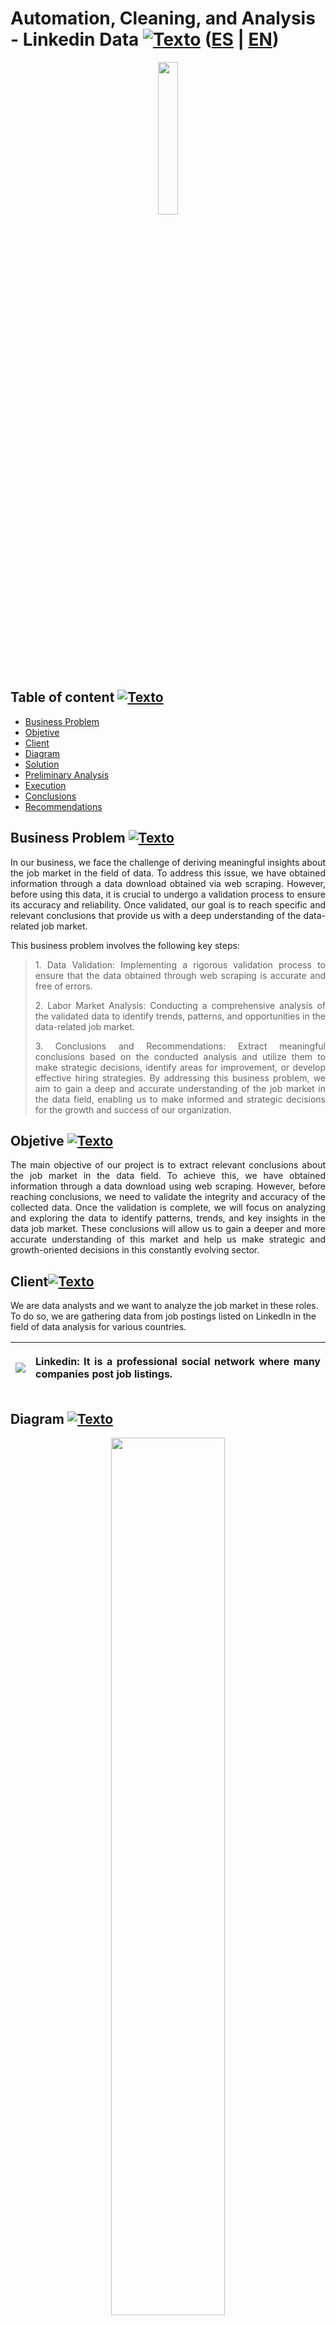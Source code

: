 <a name="Inicio"></a>    
# Automation, Cleaning, and Analysis - Linkedin Data [![Texto](https://user-images.githubusercontent.com/116538899/231064143-c080de13-8be9-4321-8694-e62539263f5a.png)](#Tabla-de-contenido2) ([ES](https://github.com/HansAllTech/Hans_Data_Analysis_Portfolio/blob/main/E-Learning_Cursos_Online.md#limpieza-de-datos---e-learning-cursos-online--es--en) | [EN](https://github.com/HansAllTech/Hans_Data_Analysis_Portfolio/blob/main/E-Learning_Online_Courses.md#data-cleaning---e-learning-online-courses--es--en))
  
<p align = 'center'><img src="https://github-production-user-asset-6210df.s3.amazonaws.com/116538899/241485467-97a1c50d-1fe4-49d0-a83f-b7b3f8bc7b2c.png" width ="25%"></p>
  
<a name="Tabla-de-contenido2"></a>
## Table of content [![Texto](https://user-images.githubusercontent.com/116538899/231064143-c080de13-8be9-4321-8694-e62539263f5a.png)](#Tabla-de-contenido2)
- [Business Problem](#Problema)
- [Objetive](#Objetivo2)  
- [Client](#Cliente2)
- [Diagram](#Diagrama2)
- [Solution](#La-solucion2)
- [Preliminary Analysis](#Análisis-Previo2)
- [Execution](#Ejecución2)   
- [Conclusions](#Conclusiones2) 
- [Recommendations](#Recomendaciones2) 

<a name="Problema"></a>    
## Business Problem [![Texto](https://user-images.githubusercontent.com/116538899/231064143-c080de13-8be9-4321-8694-e62539263f5a.png)](#Tabla-de-contenido2)
<p align='justify'>In our business, we face the challenge of deriving meaningful insights about the job market in the field of data. To address this issue, we have obtained information through a data download obtained via web scraping. However, before using this data, it is crucial to undergo a validation process to ensure its accuracy and reliability. Once validated, our goal is to reach specific and relevant conclusions that provide us with a deep understanding of the data-related job market.
</p> 
This business problem involves the following key steps: 

<blockquote class="tabulacion">
<p align='justify'>1. Data Validation: Implementing a rigorous validation process to ensure that the data obtained through web scraping is accurate and free of errors.</p>  
<p align='justify'>2. Labor Market Analysis: Conducting a comprehensive analysis of the validated data to identify trends, patterns, and opportunities in the data-related job market.</p>
<p align='justify'>3. Conclusions and Recommendations: Extract meaningful conclusions based on the conducted analysis and utilize them to make strategic decisions, identify areas for improvement, or develop effective hiring strategies. By addressing this business problem, we aim to gain a deep and accurate understanding of the job market in the data field, enabling us to make informed and strategic decisions for the growth and success of our organization.</p>
</blockquote>

<a name="Objetivo2"></a>
## Objetive [![Texto](https://user-images.githubusercontent.com/116538899/231064143-c080de13-8be9-4321-8694-e62539263f5a.png)](#Tabla-de-contenido2)
<p align='justify'>
The main objective of our project is to extract relevant conclusions about the job market in the data field. To achieve this, we have obtained information through a data download using web scraping. However, before reaching conclusions, we need to validate the integrity and accuracy of the collected data. Once the validation is complete, we will focus on analyzing and exploring the data to identify patterns, trends, and key insights in the data job market. These conclusions will allow us to gain a deeper and more accurate understanding of this market and help us make strategic and growth-oriented decisions in this constantly evolving sector.
</p>  

<a name="Cliente2"></a>
## Client[![Texto](https://user-images.githubusercontent.com/116538899/231064143-c080de13-8be9-4321-8694-e62539263f5a.png)](#Tabla-de-contenido2)  
We are data analysts and we want to analyze the job market in these roles. To do so, we are gathering data from job postings listed on LinkedIn in the field of data analysis for various countries.


 |<img src="https://github-production-user-asset-6210df.s3.amazonaws.com/116538899/241487791-af150f5c-3f47-4956-9729-0fd594194731.png"> |<p align="justify">Linkedin: It is a professional social network where many companies post job listings.</p> | 
| :------------------------------------------------| :-------------------------------------------------| 


<a name="Diagrama2"></a>
## Diagram [![Texto](https://user-images.githubusercontent.com/116538899/231064143-c080de13-8be9-4321-8694-e62539263f5a.png)](#Tabla-de-contenido2)
<p align="center">
<img src="https://github-production-user-asset-6210df.s3.amazonaws.com/116538899/241489016-25e9235c-e528-4c41-ba2c-83e7e5b06844.png" width= 60% height=60%>
</p>    

<a name="La-solucion2"></a>
## Solution [![Texto](https://user-images.githubusercontent.com/116538899/231064143-c080de13-8be9-4321-8694-e62539263f5a.png)](#Tabla-de-contenido2)
The first step is to clean the data and create new tables with the clean data. The second step will be to automate that cleaning process with a stored procedure (SP) that runs daily and updates the information in the new table.  

<a name="Análisis-Previo2"></a>
## Preliminary Analysis [![Texto](https://user-images.githubusercontent.com/116538899/231064143-c080de13-8be9-4321-8694-e62539263f5a.png)](#Tabla-de-contenido2)

1. What type of data do we have?
2. What cleaning do we observe that we could do?
3. How do we validate data?

  
<a name="Ejecución2"></a>    
## Execution [![Texto](https://user-images.githubusercontent.com/116538899/231064143-c080de13-8be9-4321-8694-e62539263f5a.png)](#Tabla-de-contenido2)  
### Parte I - Create table "linkedin_data" + Data reload stored procedure (SP)
1. Load the database. “linkedin_data”  
```sql
CREATE DATABASE  IF NOT EXISTS `linkedin_data`
```   

2. Create linkedin_ofertas table
```sql
CREATE TABLE linkedin_data.linkedin_ofertas (
id_oferta INT PRIMARY KEY,
fecha_actualizacion DATETIME,
nombre_empresa VARCHAR (200),
fecha_busqueda_oferta_linkedin DATETIME,
fecha_publicacion_oferta DATE,
ubicacion_oferta VARCHAR(200),
search_id_oferta INT,
titulo_oferta VARCHAR (200),
fecha_actualizacion_sp DATETIME
)
```  

3. Modify the date constraints by executing the following statement:  
```sql
SET @@SESSION.sql_mode='ALLOW_INVALID_DATES';)
``` 
   
4. Define the query that will leave the data as desired. (limpiarlos)  
```sql
INSERT INTO linkedin_data.linkedin_ofertas
SELECT 
id AS id_oferta,
_fivetran_synced AS fecha_actualizacion,
company_name AS nombre_empresa,
STR_TO_DATE(date, '%Y-%m-%d %H:%i:%s') AS fecha_busqueda_oferta_linkedin,
date_published AS fecha_publicacion_oferta,
location AS ubicacion_oferta,
searches AS search_id_oferta,
title AS titulo_oferta,
NOW() fecha_actualizacion_sp
FROM linkedin_data.raw_linkedin_results
WHERE True
# AND _fivetran_synced is not null 
AND fecha_actualizacion > DATE_SUB(CURDATE(),INTERVAL 1 DAY) #opcion 1
AND id NOT IN (SELECT id_oferta FROM linkedin_data.linkedin_ofertas); #opcion 2
```   

5. Create a stored procedure with the cleaning query that inserts data into the table.
```sql
DELIMITER $$
CREATE DEFINER=`root`@`localhost` PROCEDURE `update_table_linkedin_ofertas`()
BEGIN
INSERT INTO linkedin_data.linkedin_ofertas
SELECT 
id AS id_oferta,
_fivetran_synced AS fecha_actualizacion,
company_name AS nombre_empresa,
STR_TO_DATE(date, '%Y-%m-%d %H:%i:%s') AS fecha_busqueda_oferta_linkedin,
date_published AS fecha_publicacion_oferta,
location AS ubicacion_oferta,
searches AS search_id_oferta,
title AS titulo_oferta,
NOW() fecha_actualizacion_sp
FROM linkedin_data.raw_linkedin_results
WHERE True
# AND _fivetran_synced is not null 
AND fecha_actualizacion > DATE_SUB(CURDATE(),INTERVAL 1 DAY) #opcion 1
AND id NOT IN (SELECT id_oferta FROM linkedin_data.linkedin_ofertas); #opcion 2
END$$
DELIMITER ;
```  

6. Create the event that executes the stored procedure daily.  

```sql
CREATE 
EVENT `update_table_linkedin_ofertas`
ON SCHEDULE EVERY 1 DAY
STARTS TIMESTAMP(NOW() + INTERVAL 1 MINUTE)
DO CALL update_table_linkedin_ofertas();
```   
    
### Parte II - Create table "linkedin_searches" + Data reload stored procedure (SP)

1. Create linkedin_busquedas table 

```sql   
CREATE TABLE linkedin_busquedas (
	id_busqueda INT PRIMARY KEY,
    fecha_busqueda DATETIME,
    fecha_actualizacion DATETIME,
    keyword_busqueda VARCHAR(200),
    pais_busqueda VARCHAR(200),
    n_resultados_busqueda INT,
    fecha_actualizacion_sp DATETIME
)
```   

2. Modify the date constraints by executing the following statement: 

```sql
SET @@SESSION.sql_mode='ALLOW_INVALID_DATES';)
```   

3. Define the query that will clean the data and leave it as desired.
```sql
SELECT    
	id as id_busqueda,
	timestamp(STR_TO_DATE(date,"%Y-%m-%d %H:%i:%s")) AS fecha_busqueda_1, -- posible solucion
	DATE_FORMAT(STR_TO_DATE(date,"%Y-%m-%d %H:%i:%s"),'%Y-%m-%d %H:%i:%s') AS fecha_busqueda,
	DATE_FORMAT(STR_TO_DATE(_fivetran_synced,"%Y-%m-%d %H:%i:%s"),'%Y-%m-%d %H:%i:%s') AS fecha_actualizacion,   
	keyword as keyword_busqueda,   location AS pais_busqueda, 
    cast(REPLACE(REPLACE(n_results,",",""),"+","") as UNSIGNED) AS n_resultados_busqueda,
    NOW() AS fecha_actualizacion_sp
	FROM linkedin_data.raw_linkedin_searches;
```  

4. Create a stored procedure with the cleaning query that inserts data into the table.
```sql
DELIMITER $$
CREATE DEFINER=`root`@`localhost` PROCEDURE `update_table_linkedin_busquedas`()
BEGIN

SET @@SESSION.sql_mode='ALLOW_INVALID_DATES';
INSERT INTO linkedin_data.linkedin_busquedas
SELECT
	id as id_busqueda,
	-- timestamp(STR_TO_DATE(date,"%Y-%m-%d %H:%i:%s")) AS fecha_busqueda_1, -- posible solucion
	DATE_FORMAT(STR_TO_DATE(date,"%Y-%m-%d %H:%i:%s"),'%Y-%m-%d %H:%i:%s') AS fecha_busqueda,
	DATE_FORMAT(STR_TO_DATE(_fivetran_synced,"%Y-%m-%d %H:%i:%s"),'%Y-%m-%d %H:%i:%s') AS fecha_actualizacion,   
	keyword AS keyword_busqueda,   location AS pais_busqueda, 
    cast(REPLACE(REPLACE(n_results,",",""),"+","") as UNSIGNED) AS n_resultados_busqueda,
    NOW() AS fecha_actualizacion_sp
	FROM linkedin_data.raw_linkedin_searches;
END$$
DELIMITER ;
```  

5. Create the event that executes the stored procedure daily.
```sql
CREATE 
EVENT `update_table_linkedin_busquedas`
ON SCHEDULE EVERY 1 DAY
STARTS TIMESTAMP(NOW() + INTERVAL 1 MINUTE)
DO CALL update_table_linkedin_busquedas();
```  

### Parte III - Data analysis of the table.

1. What are the companies with the highest number of job listings?
```sql
SELECT 
nombre_empresa,
COUNT(*) Cantidad_ofertas
FROM linkedin_data.linkedin_ofertas
GROUP BY nombre_empresa
ORDER BY Cantidad_ofertas DESC;
```  
<p align="center"><img src="https://github-production-user-asset-6210df.s3.amazonaws.com/116538899/241493688-0c82d3a0-c7cf-455d-9da7-8bbf595f3ceb.png"></p>  

2. How many job listings do we have in the table per location?
```sql  
SELECT
ubicacion_oferta,
COUNT(search_id_oferta) Cantidad
FROM linkedin_data.linkedin_ofertas
GROUP BY ubicacion_oferta
ORDER BY Cantidad DESC;
```
<p align="center"><img src="https://github-production-user-asset-6210df.s3.amazonaws.com/116538899/241494955-97be510d-10bc-4489-b86b-610bc57e0136.png"></p>    
  
3. How many job listings do we have published per day?
```sql  
SELECT
fecha_publicacion_oferta, 
COUNT(search_id_oferta) Cantidad
FROM linkedin_data.linkedin_ofertas
GROUP BY fecha_publicacion_oferta
ORDER BY Cantidad DESC;
``` 
<p align="center"><img src="https://github-production-user-asset-6210df.s3.amazonaws.com/116538899/241495172-0db490b8-47b8-43fb-99fa-2ea4fdca4c52.png"></p>    

4. What are the top 10 job title roles used for job postings?
```sql  
SELECT 
titulo_oferta,
COUNT(*) Cantidad
FROM linkedin_data.linkedin_ofertas
GROUP BY titulo_oferta
ORDER BY Cantidad DESC
LIMIT 10;
``` 
<p align="center"><img src="https://github-production-user-asset-6210df.s3.amazonaws.com/116538899/241495301-2be6bd80-ce1d-4a9f-af56-0c189409f49b.png"></p>       
  
5. What are the top 5 locations with the highest number of job listings?
```sql
SELECT 
ubicacion_oferta,
COUNT(*) Cantidad
FROM linkedin_data.linkedin_ofertas
GROUP BY ubicacion_oferta
ORDER BY Cantidad DESC
LIMIT 5;
``` 
<p align="center"><img src="https://github-production-user-asset-6210df.s3.amazonaws.com/116538899/241495531-5cc5492f-c67f-4251-b79d-8a88fe843060.png"></p>       

6. How many job listings are there when combining the keyword with the job title? Can you provide the count by aggregating both fields?
```sql
SELECT
b.keyword_busqueda,
o.titulo_oferta,
COUNT(*) Cantidad_ofertas
FROM linkedin_data.linkedin_ofertas o
LEFT JOIN linkedin_data.linkedin_busquedas b ON o.search_id_oferta = b.id_busqueda
GROUP BY o.titulo_oferta, b.keyword_busqueda
ORDER BY Cantidad_ofertas DESC;
```   
<p align="center"><img src="https://github-production-user-asset-6210df.s3.amazonaws.com/116538899/241496678-0327c59a-21ed-472c-aa9b-7f9c140640d8.png"></p>          

7. How many positions do we have labeled as "junior"? Can you retrieve the count by job title?
```sql
SELECT 
Titulo_oferta, 
COUNT(*) Cantidad
FROM linkedin_data.linkedin_ofertas
WHERE titulo_oferta REGEXP 'JR|Junior|Intern|Entry'
GROUP BY titulo_oferta
ORDER BY Cantidad DESC;
```   
<p align="center"><img src="https://github-production-user-asset-6210df.s3.amazonaws.com/116538899/241792960-652e07bf-134f-4f51-80af-a0383253bc57.png"></p> 
 
8. Can you now provide the count of job listings with the title "junior" by country?
```sql
SELECT
b.pais_busqueda,
o.titulo_oferta,
COUNT(*) Cantidad_ofertas
FROM linkedin_data.linkedin_ofertas o
LEFT JOIN linkedin_data.linkedin_busquedas b ON o.search_id_oferta = b.id_busqueda
WHERE titulo_oferta REGEXP 'JR|Junior|Intern|Entry'
GROUP BY b.pais_busqueda
ORDER BY Cantidad_ofertas DESC;
```
<p align="center"><img src="https://github-production-user-asset-6210df.s3.amazonaws.com/116538899/241793152-ec58edf4-c022-482e-89e8-a2107d867772.png"></p>  

9. Can we determine the count of job listings published per month and keyword? Which months are the top ones and with which keywords?
```sql
SELECT
b.keyword_busqueda,
MONTH(o.fecha_publicacion_oferta) Mes,
COUNT(*) Cantidad_ofertas
FROM linkedin_data.linkedin_ofertas o
LEFT JOIN linkedin_data.linkedin_busquedas b ON o.search_id_oferta = b.id_busqueda
GROUP BY b.keyword_busqueda, Mes 
ORDER BY Mes ASC, Cantidad_ofertas DESC;
```   
<p align="center"><img src="https://github-production-user-asset-6210df.s3.amazonaws.com/116538899/241497545-d5c2a807-ac65-4f81-8df0-893fbdcb68c2.png"></p>  

<a name="Conclusiones2"></a>
## Conclusions[![Texto](https://user-images.githubusercontent.com/116538899/231064143-c080de13-8be9-4321-8694-e62539263f5a.png)](#Tabla-de-contenido2)  
<p align="justify">  
1. En el desarrollo de sistemas y aplicaciones, es necesario verificar los eventos programados para determinar su habilitación y evitar superposiciones. Esta verificación asegura que los stored procedures se ejecuten sin inconvenientes, evitando conflictos de programación y garantizando que los eventos estén configurados correctamente para su correcta ejecución.
<br><br>
2. El top 3 de palabras clave más utilizadas en el campo del análisis de datos y el rol de analista de negocios son: "business intelligence", "análisis de datos" y "business analyst". Estas palabras clave reflejan la importancia de recopilar, analizar y utilizar datos para tomar decisiones informadas. El análisis de datos implica explorar conjuntos de datos para identificar patrones y tendencias, mientras que el business analyst es responsable del análisis de negocios y la toma de decisiones basadas en datos. Estas palabras clave son indicativas de la creciente demanda de inteligencia de negocios y análisis de datos.
<br><br>
3. En el mercado laboral actual, se observa una notable disponibilidad de oportunidades laborales para puestos de nivel junior en los países de México y España. Con un total de 73 ofertas en México y 61 ofertas en España, estas cifras reflejan una demanda activa por parte de las empresas en busca de profesionales jóvenes y talentosos que puedan iniciar sus carreras y adquirir experiencia en diversos sectores. Esta tendencia muestra una apertura hacia la inserción de nuevos talentos en el mercado laboral, lo cual representa una oportunidad interesante para aquellos que están en busca de su primer empleo o desean dar un impulso inicial a sus trayectorias profesionales.
</p>
  
<a name="Recomendaciones2"></a>
## Recomendaciones[![Texto](https://user-images.githubusercontent.com/116538899/231064143-c080de13-8be9-4321-8694-e62539263f5a.png)](#Tabla-de-contenido2)  
<p align="justify"> 
1.  Para verificar los eventos programados y asegurarse de que los stored procedures se ejecuten sin inconvenientes, se recomienda utilizar el código SHOW EVENTS para verificar todos los eventos. También se puede utilizar ALTER EVENT en caso de que se desee habilitar o deshabilitar un evento específico. Por último, si se desea eliminar un evento, se puede utilizar DROP EVENT.
<br><br>  
2. Con base en los resultados obtenidos, se recomienda profundizar en el análisis de las palabras clave identificadas: "business intelligence", "análisis de datos" y "business analyst". Es importante explorar las tendencias asociadas a estas palabras clave, así como las oportunidades y desafíos que surgen en el campo del análisis de datos y el rol del analista de negocios. Esto permitirá entender cómo estas tendencias impactan en la industria y en las habilidades requeridas por los profesionales. 
<br><br> 
3. Con base en los datos obtenidos, se recomienda a los profesionales jóvenes y en busca de oportunidades laborales considerar activamente las ofertas disponibles en el mercado de México y España. Esta tendencia favorable de un alto número de ofertas para puestos de nivel junior indica que hay una demanda activa por parte de las empresas en la contratación de talento joven y en crecimiento. Se sugiere aprovechar esta situación para postularse a estas vacantes y aprovechar la oportunidad de adquirir experiencia en diversos sectores.
</p>


